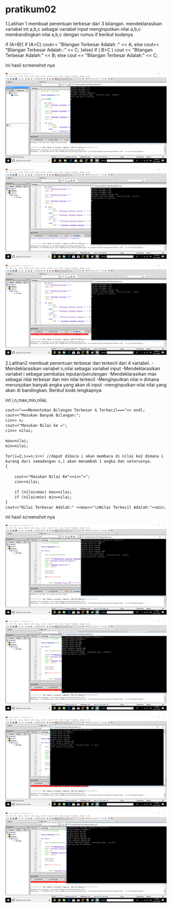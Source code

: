 # pratikum02

1.Latihan 1 membuat penentuan terbesar dari 3 bilangan.
mendeklarasikan variabel int a,b,c sebagai variabel input
menginputkan nilai a,b,c
membandingkan nilai a,b,c dengan rumus if berikut kodenya



if (A>B){
        		if (A>C)
           		 cout<< "Bilangan Terbesar Adalah :" << A;
        		else
          		cout<< "Bilangan Terbesar Adalah :" << C;
        	}else{
        		if ( B>C )
            		cout << "Bilangan Terbesar Adalah:" << B;
       			 else
            		cout << "Bilangan Terbesar Adalah:" << C;

ini hasil screenshot nya

![img](https://github.com/fahmieka21/pratikum02/blob/master/hasilfahmi1.png)

![img](https://github.com/fahmieka21/pratikum02/blob/master/hasilfahmi2.png)

![img](https://github.com/fahmieka21/pratikum02/blob/master/hasilfahmi3.png)



2.Latihan2 membuat penentuan terbesar dan terkecil dari 4 variabel. 
-Mendeklarasikan variabel n,nilai sebagai variabel input 
-Mendeklarasikan variabel i sebagai pembatas inputan/perulangan 
-Mendeklarasikan max sebagai nilai terbesar dan min nilai terkecil 
-Menginputkan nilai n dimana menunjukan banyak angka yang akan di input 
-menginputkan nilai nilai yang akan di bandingkan. Berikut kode lengkapnya


int i,n,max,min,nilai;

    cout<<"===Menentukan Bilangan Terbesar & Terkecil==="<< endl;
    cout<<"Masukan Banyak Bilangan:";
    cin>> n;
    cout<<"Masukan Nilai ke =";
    cin>> nilai;

    max=nilai;
    min=nilai;

    for(i=2;i<=n;i++) //dapat dibaca i akan membaca di nilai ke2 dimana i kurang dari samadengan n,i akan menambah 1 angka dan seterusnya.
    {

        cout<<"Masukan Nilai Ke"<<i<<"=";
        cin>>nilai;

        if (nilai>max) max=nilai;
        if (nilai<min) min=nilai;
    }
    cout<<"Nilai Terbesar Adalah:" <<max<<"\nNilai Terkecil Adalah:"<<min;


ini hasil screenshot nya

![img](https://github.com/fahmieka21/pratikum02/blob/master/hasilfahmi4.png)

![img](https://github.com/fahmieka21/pratikum02/blob/master/hasilfahmi5.png)

![img](https://github.com/fahmieka21/pratikum02/blob/master/hasilfahmi6.png)

![img](https://github.com/fahmieka21/pratikum02/blob/master/hasilfahmi7.png)




